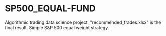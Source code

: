 # SP500_EQUAL-FUND
Algorithmic trading data science project, "recommended_trades.xlsx" is the final result.
Simple S&P 500 equal weight strategy. 
